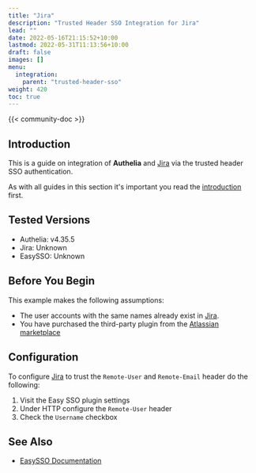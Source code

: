 ```yaml
---
title: "Jira"
description: "Trusted Header SSO Integration for Jira"
lead: ""
date: 2022-05-16T21:15:52+10:00
lastmod: 2022-05-31T11:13:56+10:00
draft: false
images: []
menu:
  integration:
    parent: "trusted-header-sso"
weight: 420
toc: true
---
```


{{< community-doc >}}

## Introduction

This is a guide on integration of **Authelia** and [Jira] via the trusted header SSO authentication.

As with all guides in this section it's important you read the [introduction](../introduction.md) first.

## Tested Versions

- Authelia: v4.35.5
- Jira: Unknown
- EasySSO: Unknown

## Before You Begin

This example makes the following assumptions:

- The user accounts with the same names already exist in [Jira].
- You have purchased the third-party plugin from the [Atlassian marketplace](https://marketplace.atlassian.com/apps/1212581/easy-sso-jira-kerberos-ntlm-saml?hosting=server&tab=overview)

## Configuration

To configure [Jira] to trust the `Remote-User` and `Remote-Email` header do the following:

1. Visit the Easy SSO plugin settings
2. Under HTTP configure the `Remote-User` header
3. Check the `Username` checkbox

## See Also

- [EasySSO Documentation](https://techtime.co.nz/display/TECHTIME/EasySSO#documentation-area)

[Jira]: https://www.atlassian.com/software/jira
